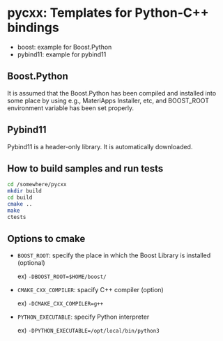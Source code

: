 # pycxx: Templates for Python-C++ bindings

* boost: example for Boost.Python
* pybind11: example for pybind11

## Boost.Python

It is assumed that the Boost.Python has been compiled and installed into some place by using e.g., MateriApps Installer, etc, and BOOST_ROOT environment variable has been set properly.

## Pybind11

Pybind11 is a header-only library. It is automatically downloaded.

## How to build samples and run tests

```bash
cd /somewhere/pycxx
mkdir build
cd build
cmake ..
make
ctests
```

## Options to cmake

* ```BOOST_ROOT```: specify the place in which the Boost Library is installed (optional)

  ex) ```-DBOOST_ROOT=$HOME/boost/```
  
* ```CMAKE_CXX_COMPILER```: spacify C++ compiler (option)

  ex) ```-DCMAKE_CXX_COMPILER=g++```
  
* ```PYTHON_EXECUTABLE```: specify Python interpreter

  ex) ```-DPYTHON_EXECUTABLE=/opt/local/bin/python3```
